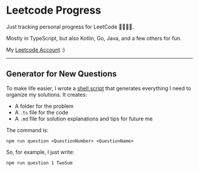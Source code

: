 # Leetcode Progress

Just tracking personal progress for LeetCode 🏄‍♂️🏄‍♂️.

Mostly in TypeScript, but also Kotlin, Go, Java, and a few others for fun.

My [Leetcode Account](https://leetcode.com/jack_joseph/) :)

---

## Generator for New Questions

To make life easier, I wrote a
[shell script](https://github.com/dunleavyjack/Leetcode-Progress/blob/main/add_question.sh)
that generates everything I need to organize my solutions. It creates:

- A folder for the problem
- A `.ts` file for the code
- A `.md` file for solution explanations and tips for future me

The command is:

```shell
npm run question <QuestionNumber> <QuestionName>
```

So, for example, I just write:

```shell
npm run question 1 TwoSum
```
